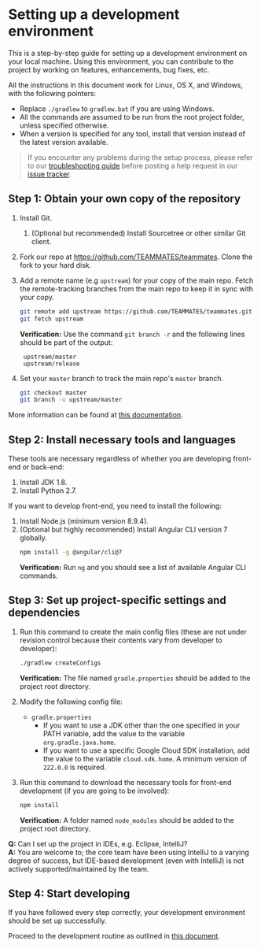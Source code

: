 # Setting up a development environment

This is a step-by-step guide for setting up a development environment on your local machine.
Using this environment, you can contribute to the project by working on features, enhancements, bug fixes, etc.

All the instructions in this document work for Linux, OS X, and Windows, with the following pointers:
- Replace `./gradlew` to `gradlew.bat` if you are using Windows.
- All the commands are assumed to be run from the root project folder, unless specified otherwise.
- When a version is specified for any tool, install that version instead of the latest version available.

> If you encounter any problems during the setup process, please refer to our [troubleshooting guide](troubleshooting-guide.md) before posting a help request in our [issue tracker](https://github.com/TEAMMATES/teammates/issues).

## Step 1: Obtain your own copy of the repository

1. Install Git.
   1. (Optional but recommended) Install Sourcetree or other similar Git client.

1. Fork our repo at https://github.com/TEAMMATES/teammates. Clone the fork to your hard disk.

1. Add a remote name (e.g `upstream`) for your copy of the main repo. Fetch the remote-tracking branches from the main repo to keep it in sync with your copy.
   ```sh
   git remote add upstream https://github.com/TEAMMATES/teammates.git
   git fetch upstream
   ```
   **Verification:** Use the command `git branch -r` and the following lines should be part of the output:
   ```
    upstream/master
    upstream/release
    ```

1. Set your `master` branch to track the main repo's `master` branch.
   ```sh
   git checkout master
   git branch -u upstream/master
   ```

More information can be found at [this documentation](https://help.github.com/articles/fork-a-repo/).

## Step 2: Install necessary tools and languages

These tools are necessary regardless of whether you are developing front-end or back-end:

1. Install JDK 1.8.
1. Install Python 2.7.

If you want to develop front-end, you need to install the following:

1. Install Node.js (minimum version 8.9.4).
1. (Optional but highly recommended) Install Angular CLI version 7 globally.
   ```sh
   npm install -g @angular/cli@7
   ```
   **Verification:** Run `ng` and you should see a list of available Angular CLI commands.

## Step 3: Set up project-specific settings and dependencies

1. Run this command to create the main config files (these are not under revision control because their contents vary from developer to developer):
   ```sh
   ./gradlew createConfigs
   ```
   **Verification:** The file named `gradle.properties` should be added to the project root directory.

1. Modify the following config file:
   * `gradle.properties`
     * If you want to use a JDK other than the one specified in your PATH variable, add the value to the variable `org.gradle.java.home`.
     * If you want to use a specific Google Cloud SDK installation, add the value to the variable `cloud.sdk.home`. A minimum version of `222.0.0` is required.

1. Run this command to download the necessary tools for front-end development (if you are going to be involved):
   ```sh
   npm install
   ```
   **Verification:** A folder named `node_modules` should be added to the project root directory.

**Q:** Can I set up the project in IDEs, e.g. Eclipse, IntelliJ?<br>
**A:** You are welcome to; the core team have been using IntelliJ to a varying degree of success, but IDE-based development (even with IntelliJ) is not actively supported/maintained by the team.

## Step 4: Start developing

If you have followed every step correctly, your development environment should be set up successfully.

Proceed to the development routine as outlined in [this document](development.md).

